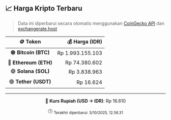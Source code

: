 

<!-- HARGA_KRIPTO -->
## 📈 Harga Kripto Terbaru

> Data ini diperbarui secara otomatis menggunakan [CoinGecko API](https://www.coingecko.com/) dan [exchangerate.host](https://exchangerate.host/)

<div align="center">

| 🪙 Token | 💰 Harga (IDR) |
|:------:|---------------:|
| 🟠 **Bitcoin (BTC)**   | Rp 1.993.155.103 |
| 🔵 **Ethereum (ETH)**  | Rp 74.380.602 |
| 🟣 **Solana (SOL)**    | Rp 3.838.963 |
| 🟢 **Tether (USDT)**   | Rp 16.624 |

---

💱 **Kurs Rupiah (USD → IDR)**: Rp 16.610

🕒 <sub>Terakhir diperbarui: 3/10/2025, 12.56.31</sub>

</div>
<!-- /HARGA_KRIPTO -->